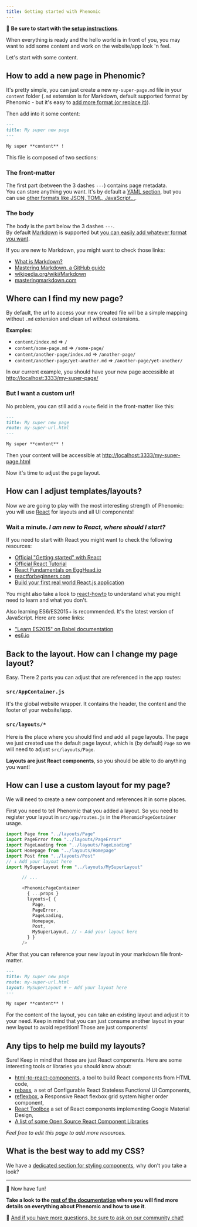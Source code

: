 ```yaml
---
title: Getting started with Phenomic
---
```


🚀 **Be sure to start with the [setup instructions](../setup/)**.

When everything is ready and the hello world is in front of you,
you may want to add some content and work on the website/app look 'n feel.

Let's start with some content.

## How to add a new page in Phenomic?

It's pretty simple, you can just create a new ``my-super-page.md`` file in your ``content`` folder
(``.md`` extension is for Markdown, default supported format by Phenomic -
but it's easy to [add more format (or replace it)](../usage/plugins/)).

Then add into it some content:

```md
---
title: My super new page
---

My super **content** !
```

This file is composed of two sections:

### The front-matter

The first part (between the 3 dashes ``---``) contains page metadata.  
You can store anything you want.
It's by default a
[YAML section](https://en.wikipedia.org/wiki/YAML#Sample_document),
but you can use
[other formats like JSON, TOML, JavaScript...](https://www.npmjs.com/package/gray-matter#highlights).

### The body

The body is the part below the 3 dashes ``---``.  
By default [Markdown](https://en.wikipedia.org/wiki/Markdown#Example) is supported but
[you can easily add whatever format you want](../usage/plugins/).

If you are new to Markdown, you might want to check those links:

- [What is Markdown?](http://whatismarkdown.com/)
- [Mastering Markdown, a GitHub guide](https://guides.github.com/features/mastering-markdown/)
- [wikipedia.org/wiki/Markdown](https://en.wikipedia.org/wiki/Markdown#Example)
- [masteringmarkdown.com](http://masteringmarkdown.com/)

## Where can I find my new page?

By default, the url to access your new created file will be a simple mapping
without ``.md`` extension and clean url without extensions.

**Examples**:

- ``content/index.md`` => ``/``
- ``content/some-page.md`` => ``/some-page/``
- ``content/another-page/index.md`` => ``/another-page/``
- ``content/another-page/yet-another.md`` => ``/another-page/yet-another/``

In our current example, you should have your new page accessible at
[http://localhost:3333/my-super-page/](http://localhost:3333/my-super-page/)

### But I want a custom url!

No problem, you can still add a ``route`` field in the front-matter like this:

```md
---
title: My super new page
route: my-super-url.html
---

My super **content** !
```

Then your content will be accessible at
[http://localhost:3333/my-super-page.html](http://localhost:3333/my-super-page.html)

Now it's time to adjust the page layout.

## How can I adjust templates/layouts?

Now we are going to play with the most interesting strength of Phenomic:
you will use [React](https://facebook.github.io/react) for layouts and all UI
components!

### Wait a minute. _I am new to React, where should I start?_

If you need to start with React you might want to check the following resources:

- [Official "Getting started" with React](https://facebook.github.io/react/docs/getting-started.html)
- [Official React Tutorial](https://facebook.github.io/react/docs/tutorial.html)
- [React Fundamentals on EggHead.io](https://egghead.io/courses/react-fundamentals)
- [reactforbeginners.com](https://reactforbeginners.com/)
- [Build your first real world React.js application](http://academy.plot.ly/#react)

You might also take a look to
[react-howto](https://github.com/petehunt/react-howto) to understand what you might need to learn and what you don't.

Also learning ES6/ES2015+ is recommended.
It's the latest version of JavaScript. Here are some links:

- ["Learn ES2015" on Babel documentation](https://babeljs.io/docs/learn-es2015/)
- [es6.io](http://es6.io/)

## Back to the layout. How can I change my page layout?

Easy. There 2 parts you can adjust that are referenced in the app routes:

### ``src/AppContainer.js``

It's the global website wrapper.
It contains the header, the content and the footer of your website/app.

### ``src/layouts/*``

Here is the place where you should find and add all page layouts.
The page we just created use the default page layout, which is (by default)
``Page`` so we will need to adjust ``src/layouts/Page``.

**Layouts are just React components**, so you should be able to do anything
you want!

## How can I use a custom layout for my page?

We will need to create a new component and references it in some places.

First you need to tell Phenomic that you added a layout.
So you need to register your layout in ``src/app/routes.js`` in the ``PhenomicPageContainer`` usage.

```js
import Page from "../layouts/Page"
import PageError from "../layouts/PageError"
import PageLoading from "../layouts/PageLoading"
import Homepage from "../layouts/Homepage"
import Post from "../layouts/Post"
// ↓ Add your layout here
import MySuperLayout from "../layouts/MySuperLayout"

      // ...

      <PhenomicPageContainer
        { ...props }
        layouts={ {
          Page,
          PageError,
          PageLoading,
          Homepage,
          Post,
          MySuperLayout, // ← Add your layout here
        } }
      />
```

After that you can reference your new layout in your markdown file front-matter.

```md
---
title: My super new page
route: my-super-url.html
layout: MySuperLayout # ← Add your layout here
---

My super **content** !
```

For the content of the layout, you can take an existing layout and adjust it
to your need. Keep in mind that you can just consume another layout in your
new layout to avoid repetition! Those are just components!

## Any tips to help me build my layouts?

Sure! Keep in mind that those are just React components.
Here are some interesting tools or libraries you should know about:

- [html-to-react-components](https://github.com/roman01la/html-to-react-components), a tool to build React components from HTML code,
- [rebass](http://jxnblk.com/rebass/), a set of Configurable React Stateless Functional UI Components,
- [reflexbox](http://jxnblk.com/reflexbox/), a Responsive React flexbox grid system higher order component,
- [React Toolbox](http://react-toolbox.com/#/) a set of React components implementing Google Material Design,
- [A list of some Open Source React Component Libraries](http://davidwells.io/19-open-source-react-component-libraries-to-use-in-your-next-project/)

_Feel free to edit this page to add more resources._

## What is the best way to add my CSS?

We have a
[dedicated section for styling components](../usage/styling/),
why don't you take a look?

---

🤗 Now have fun!

**Take a look to the [rest of the documentation](../usage/) where you will
find more details on everything about Phenomic and how to use it**.

💬 [And if you have more questions, be sure to ask on our community chat!](https://gitter.im/MoOx/phenomic)
